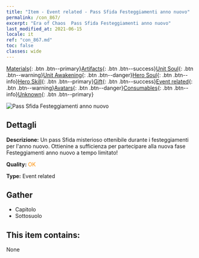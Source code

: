 ```yaml
---
title: "Item - Event related - Pass Sfida Festeggiamenti anno nuovo"
permalink: /con_867/
excerpt: "Era of Chaos  Pass Sfida Festeggiamenti anno nuovo"
last_modified_at: 2021-06-15
locale: it
ref: "con_867.md"
toc: false
classes: wide
---
```

 [Materials](/ItemsIT/){: .btn .btn--primary}[Artifacts](/ItemsIT/Artifacts/){: .btn .btn--success}[Unit Soul](/ItemsIT/UnitSoul/){: .btn .btn--warning}[Unit Awakening](/ItemsIT/UnitAwakening/){: .btn .btn--danger}[Hero Soul](/ItemsIT/HeroSoul/){: .btn .btn--info}[Hero Skill](/ItemsIT/HeroSkill/){: .btn .btn--primary}[Gift](/ItemsIT/Gift/){: .btn .btn--success}[Event related](/ItemsIT/Events/){: .btn .btn--warning}[Avatars](/ItemsIT/Avatars/){: .btn .btn--danger}[Consumables](/ItemsIT/Consumables/){: .btn .btn--info}[Unknown](/ItemsIT/Unknown/){: .btn .btn--primary}

 ![Pass Sfida Festeggiamenti anno nuovo](/images/t/i_31046.png)

## Dettagli
 **Descrizione:** Un pass Sfida misterioso ottenibile durante i festeggiamenti per l'anno nuovo. Ottienine a sufficienza per partecipare alla nuova fase Festeggiamenti anno nuovo a tempo limitato!

 **Quality:** <span style="color: #FF8C00">OK</span>

 **Type:** Event related

## Gather

*    Capitolo 
*    Sottosuolo 

## This item contains:

  None

